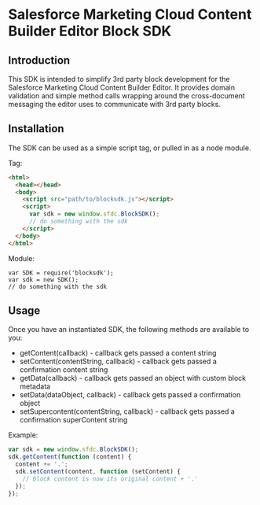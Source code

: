 # Salesforce Marketing Cloud Content Builder Editor Block SDK

## Introduction

This SDK is intended to simplify 3rd party block development for the Salesforce Marketing Cloud Content Builder Editor.
It provides domain validation and simple method calls wrapping around the cross-document messaging the editor uses to communicate with 3rd party blocks.

## Installation

The SDK can be used as a simple script tag, or pulled in as a node module.

Tag:

```html
<html>
  <head></head>
  <body>
    <script src="path/to/blocksdk.js"></script>
    <script>
      var sdk = new window.sfdc.BlockSDK();
      // do something with the sdk
    </script>
  </body>
</html>
```
Module:

```node
var SDK = require('blocksdk');
var sdk = new SDK();
// do something with the sdk
```

## Usage

Once you have an instantiated SDK, the following methods are available to you:

* getContent(callback) - callback gets passed a content string
* setContent(contentString, callback) - callback gets passed a confirmation content string
* getData(callback) - callback gets passed an object with custom block metadata
* setData(dataObject, callback) - callback gets passed a confirmation object
* setSupercontent(contentString, callback) - callback gets passed a confirmation superContent string

Example:

```javascript
var sdk = new window.sfdc.BlockSDK();
sdk.getContent(function (content) {
  content += '.';
  sdk.setContent(content, function (setContent) {
    // block content is now its original content + '.'
  });
});
```

